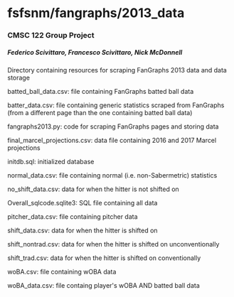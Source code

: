 # fsfsnm/fangraphs/2013_data
### CMSC 122 Group Project
##### Federico Scivittaro, Francesco Scivittaro, Nick McDonnell

Directory containing resources for scraping FanGraphs 2013 data and data storage

batted_ball_data.csv: file containing FanGraphs batted ball data

batter_data.csv: file containing generic statistics scraped from FanGraphs (from a different page than the one containing batted ball data)

fangraphs2013.py: code for scraping FanGraphs pages and storing data

final_marcel_projections.csv: data file containing 2016 and 2017 Marcel projections

initdb.sql: initialized database

normal_data.csv: file containing normal (i.e. non-Sabermetric) statistics

no_shift_data.csv: data for when the hitter is not shifted on

Overall_sqlcode.sqlite3: SQL file containing all data

pitcher_data.csv: file containing pitcher data

shift_data.csv: data for when the hitter is shifted on

shift_nontrad.csv: data for when the hitter is shifted on unconventionally

shift_trad.csv: data for when the hitter is shifted on conventionally

woBA.csv: file containing wOBA data

woBA_data.csv: file containg player's wOBA AND batted ball data